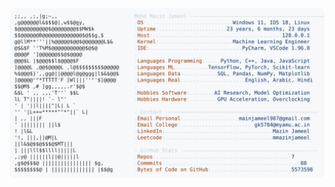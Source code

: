 <picture>
  <source srcset="https://raw.githubusercontent.com/mmazinjameel/mmazinjameel/main/dark_mode.svg?v=1748463127" media="(prefers-color-scheme: dark)">
  <img src="https://raw.githubusercontent.com/mmazinjameel/mmazinjameel/main/light_mode.svg?v=1748463127">
</picture>
